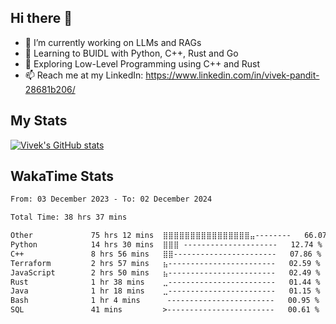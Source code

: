 ## Hi there 👋

- 🔭 I’m currently working on LLMs and RAGs
- 🌱 Learning to BUIDL with Python, C++, Rust and Go 
- 🤔 Exploring Low-Level Programming using C++ and Rust 
- 📫 Reach me at my LinkedIn: https://www.linkedin.com/in/vivek-pandit-28681b206/

## My Stats
[![Vivek's GitHub stats](https://github-readme-stats.vercel.app/api?username=ipanditi&show_icons=true&theme=dark)](https://ipanditi.github.io/)

## WakaTime Stats
<!--START_SECTION:waka-->

```txt
From: 03 December 2023 - To: 02 December 2024

Total Time: 38 hrs 37 mins

Other             75 hrs 12 mins  ⣿⣿⣿⣿⣿⣿⣿⣿⣿⣿⣿⣿⣿⣿⣿⣿⣤--------   66.07 %
Python            14 hrs 30 mins  ⣿⣿⣿ ---------------------   12.74 %
C++               8 hrs 56 mins   ⣿⣿-----------------------   07.86 %
Terraform         2 hrs 57 mins   ⣦------------------------   02.59 %
JavaScript        2 hrs 50 mins   ⣦------------------------   02.49 %
Rust              1 hr 38 mins    ⣀------------------------   01.44 %
Java              1 hr 18 mins    ⣀------------------------   01.15 %
Bash              1 hr 4 mins      ------------------------   00.95 %
SQL               41 mins         >------------------------   00.61 %
```

<!--END_SECTION:waka-->


